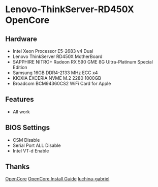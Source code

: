 # Lenovo-ThinkServer-RD450X OpenCore

## Hardware
- Intel Xeon Processor E5-2683 v4 Dual
- Lenovo ThinkServer RD450X MotherBoard
- SAPPHIRE NITRO+ Radeon RX 590 GME 8G Ultra-Platinum Special Edition
- Samsung 16GB DDR4-2133 MHz ECC x4
- KIOXIA EXCERIA NVME M.2 2280 1000GB
- Broadcom BCM94360CS2 WiFi Card for Apple

## Features
- All work

## BIOS Settings
- CSM Disable
- Serial Port ALL Disable
- Intel VT-d Enable

## Thanks
[OpenCore](https://github.com/acidanthera/OpenCorePkg/ "OpenCore")
[OpenCore Install Guide](https://dortania.github.io/OpenCore-Install-Guide/ "OpenCore Install Guide")
[luchina-gabriel](https://github.com/luchina-gabriel/BASE-EFI-INTEL-HEDT-5THGEN-X99-BROADWELL-E/ "luchina-gabriel")
